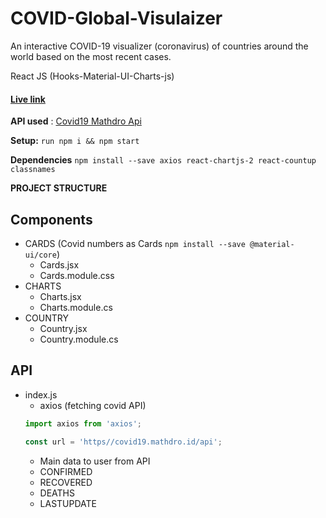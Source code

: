 # COVID-Global-Visulaizer
An interactive COVID-19 visualizer (coronavirus) of  countries around the world based on the most recent cases.

React JS (Hooks-Material-UI-Charts-js)
#### [Live link](ttp://qasimtalkin.github.io/COVID19-Global-Visulaizer-React-JS)

**API used** : [Covid19 Mathdro Api](https://covid19.mathdro.id/api)

**Setup:** `run npm i && npm start` 

**Dependencies** `npm install --save axios react-chartjs-2 react-countup classnames`

**PROJECT STRUCTURE** 
## Components
* CARDS (Covid numbers as Cards `npm install --save @material-ui/core`)
    - Cards.jsx
    - Cards.module.css
* CHARTS 
    - Charts.jsx
    - Charts.module.cs
* COUNTRY
    - Country.jsx
    - Country.module.cs
## API 
* index.js
    - axios (fetching covid API) 
    ```js
    import axios from 'axios';

    const url = 'https//covid19.mathdro.id/api';
    ```
    - Main data to user from API
    - CONFIRMED 
    - RECOVERED
    - DEATHS
    - LASTUPDATE



